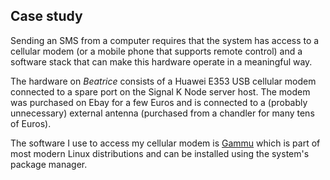 ## Case study

Sending an SMS from a computer requires that the system has access to a
cellular modem (or a mobile phone that supports remote control) and a software
stack that can make this hardware operate in a meaningful way.

The hardware on _Beatrice_ consists of a Huawei E353 USB cellular modem
connected to a spare port on the Signal K Node server host.
The modem was purchased on Ebay for a few Euros and is connected to a
(probably unnecessary) external antenna (purchased from a chandler for
many tens of Euros).

The software I use to access my cellular modem is
[Gammu](https://wammu.eu/gammu/)
which is part of most modern Linux distributions and can be installed using
the system's package manager.
